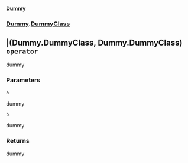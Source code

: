 #### [Dummy](./Dummy.md 'Dummy')
### [Dummy](./Dummy.md#Dummy 'Dummy').[DummyClass](./Dummy-DummyClass.md 'Dummy.DummyClass')
## |(Dummy.DummyClass, Dummy.DummyClass) `operator`
dummy
### Parameters

<a name='Dummy-DummyClass-op_BitwiseOr(Dummy-DummyClass-_Dummy-DummyClass)-a'></a>
`a`

dummy

<a name='Dummy-DummyClass-op_BitwiseOr(Dummy-DummyClass-_Dummy-DummyClass)-b'></a>
`b`

dummy
### Returns
dummy
